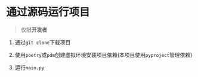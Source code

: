# 通过源码运行项目
> 仅限**开发者**

1. 通过`git clone`下载项目

2. 使用`poetry`或`pdm`创建虚拟环境安装项目依赖(本项目使用`pyproject`管理依赖)

3. 运行`main.py`